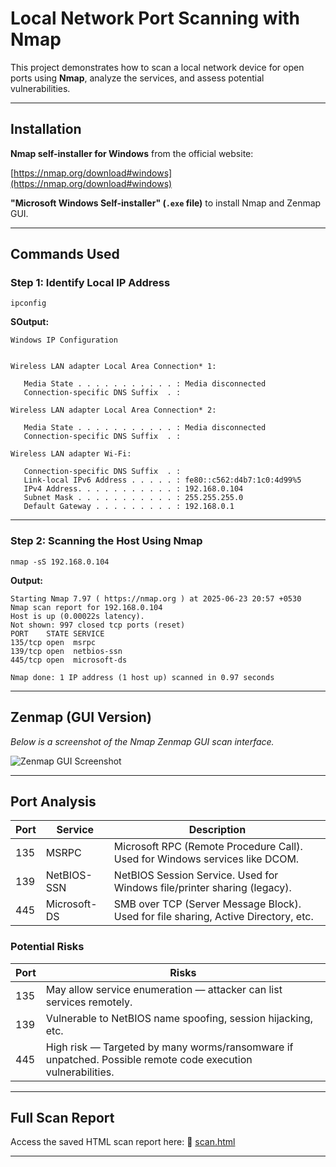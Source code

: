 # Local Network Port Scanning with Nmap

This project demonstrates how to scan a local network device for open ports using **Nmap**, analyze the services, and assess potential vulnerabilities.

---

## Installation

**Nmap self-installer for Windows** from the official website:

[https://nmap.org/download#windows](https://nmap.org/download#windows)

**"Microsoft Windows Self-installer" (`.exe` file)** to install Nmap and Zenmap GUI.

---

## Commands Used

### Step 1: Identify Local IP Address

```
ipconfig
```

**SOutput:**

```
Windows IP Configuration


Wireless LAN adapter Local Area Connection* 1:

   Media State . . . . . . . . . . . : Media disconnected
   Connection-specific DNS Suffix  . :

Wireless LAN adapter Local Area Connection* 2:

   Media State . . . . . . . . . . . : Media disconnected
   Connection-specific DNS Suffix  . :

Wireless LAN adapter Wi-Fi:

   Connection-specific DNS Suffix  . :
   Link-local IPv6 Address . . . . . : fe80::c562:d4b7:1c0:4d99%5
   IPv4 Address. . . . . . . . . . . : 192.168.0.104
   Subnet Mask . . . . . . . . . . . : 255.255.255.0
   Default Gateway . . . . . . . . . : 192.168.0.1
```

---

### Step 2: Scanning the Host Using Nmap

```
nmap -sS 192.168.0.104
```

**Output:**

```
Starting Nmap 7.97 ( https://nmap.org ) at 2025-06-23 20:57 +0530
Nmap scan report for 192.168.0.104
Host is up (0.00022s latency).
Not shown: 997 closed tcp ports (reset)
PORT    STATE SERVICE
135/tcp open  msrpc
139/tcp open  netbios-ssn
445/tcp open  microsoft-ds

Nmap done: 1 IP address (1 host up) scanned in 0.97 seconds
```

---

## Zenmap (GUI Version)

*Below is a screenshot of the Nmap Zenmap GUI scan interface.*

![Zenmap GUI Screenshot](path/to/your/screenshot.png)

---

## Port Analysis

| Port | Service      | Description                                                                        |
| ---- | ------------ | ---------------------------------------------------------------------------------- |
| 135  | MSRPC        | Microsoft RPC (Remote Procedure Call). Used for Windows services like DCOM.        |
| 139  | NetBIOS-SSN  | NetBIOS Session Service. Used for Windows file/printer sharing (legacy).           |
| 445  | Microsoft-DS | SMB over TCP (Server Message Block). Used for file sharing, Active Directory, etc. |

### Potential Risks

| Port | Risks                                                                                                       |
| ---- | ----------------------------------------------------------------------------------------------------------- |
| 135  | May allow service enumeration — attacker can list services remotely.                                        |
| 139  | Vulnerable to NetBIOS name spoofing, session hijacking, etc.                                                |
| 445  | High risk — Targeted by many worms/ransomware if unpatched. Possible remote code execution vulnerabilities. |

---

## Full Scan Report

Access the saved HTML scan report here:
🔗 [scan.html](./scan.html)

---
